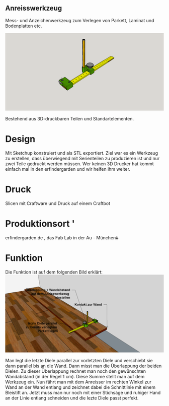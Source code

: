 ## Anreisswerkzeug

Mess- und Anzeichenwerkzeug zum Verlegen von Parkett, Laminat und Bodenplatten etc.

![](https://github.com/minirevollo/Wandschmiege/blob/master/AW_Szenario%203.png?raw=true)

Bestehend aus 3D-druckbaren Teilen und Standartelementen.

# Design #
Mit Sketchup konstruiert und als STL exportiert. Ziel war es ein Werkzeug zu erstellen, dass überwiegend mit Serienteilen zu produzieren ist und nur zwei Teile gedruckt werden müssen. Wer keinen 3D Drucker hat kommt einfach mal in den erfindergarden und wir helfen ihm weiter.
# Druck #
Slicen mit Craftware und Druck auf einem Craftbot
# Produktionsort '
erfindergarden.de , das Fab Lab in der Au - München#
# Funktion #
Die Funktion ist auf dem folgenden Bild erklärt:
![](https://github.com/minirevollo/Wandschmiege/blob/master/AW_Szenario%202.png)

Man legt die letzte Diele parallel zur vorletzten Diele und verschiebt sie dann parallel bis an die Wand. Dann misst man die Überlappung der beiden Dielen. Zu dieser Überlappung rechnet man noch den gewünschten Wandabstand (in der Regel 1 cm). Diese Summe stellt man auf dem Werkzeug ein. Nun fährt man mit dem Anreisser im rechten Winkel zur Wand an der Wand entlang und zeichnet dabei die Schnittlinie mit einem Bleistift an. Jetzt muss man nur noch mit einer Stichsäge und ruhiger Hand an der Linie entlang schneiden und die lezte Diele passt perfekt.